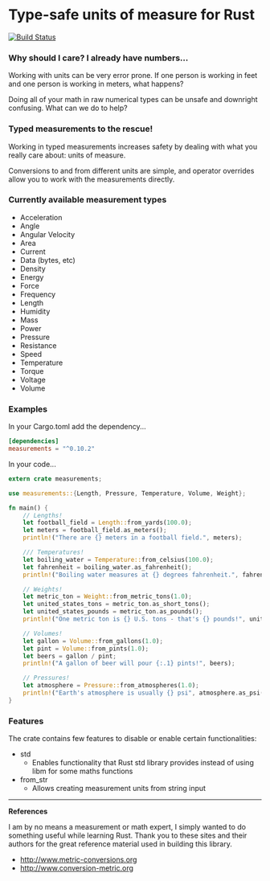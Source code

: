 # Type-safe units of measure for Rust

[![Build Status](https://github.com/rust-embedded-community/rust-measurements/workflows/Build/badge.svg)](https://github.com/rust-embedded-community/rust-measurements/actions?query=workflow%3ABuild)

### Why should I care? I already have numbers...

Working with units can be very error prone.
If one person is working in feet and one person is working in meters, what happens?

Doing all of your math in raw numerical types can be unsafe and downright confusing.
What can we do to help?

### Typed measurements to the rescue!

Working in typed measurements increases safety by dealing with what you really care about: units of measure.

Conversions to and from different units are simple, and operator overrides allow you to work with the measurements directly.

### Currently available measurement types

- Acceleration
- Angle
- Angular Velocity
- Area
- Current
- Data (bytes, etc)
- Density
- Energy
- Force
- Frequency
- Length
- Humidity
- Mass
- Power
- Pressure
- Resistance
- Speed
- Temperature
- Torque
- Voltage
- Volume

### Examples

In your Cargo.toml add the dependency...

```toml
[dependencies]
measurements = "^0.10.2"
```

In your code...

```rust
extern crate measurements;

use measurements::{Length, Pressure, Temperature, Volume, Weight};

fn main() {
    // Lengths!
    let football_field = Length::from_yards(100.0);
    let meters = football_field.as_meters();
    println!("There are {} meters in a football field.", meters);

    /// Temperatures!
    let boiling_water = Temperature::from_celsius(100.0);
    let fahrenheit = boiling_water.as_fahrenheit();
    println!("Boiling water measures at {} degrees fahrenheit.", fahrenheit);

    // Weights!
    let metric_ton = Weight::from_metric_tons(1.0);
    let united_states_tons = metric_ton.as_short_tons();
    let united_states_pounds = metric_ton.as_pounds();
    println!("One metric ton is {} U.S. tons - that's {} pounds!", united_states_tons, united_states_pounds);

    // Volumes!
    let gallon = Volume::from_gallons(1.0);
    let pint = Volume::from_pints(1.0);
    let beers = gallon / pint;
    println!("A gallon of beer will pour {:.1} pints!", beers);

    // Pressures!
    let atmosphere = Pressure::from_atmospheres(1.0);
    println!("Earth's atmosphere is usually {} psi", atmosphere.as_psi());
}
```

### Features

The crate contains few features to disable or enable certain functionalities:

* std
    * Enables functionality that Rust std library provides instead of using libm for some maths functions
* from_str
    * Allows creating measurement units from string input

--------------------------------------

**References**

I am by no means a measurement or math expert, I simply wanted to do something useful while learning Rust. Thank you to these sites and their authors for the great reference material used in building this library.

  - http://www.metric-conversions.org
  - http://www.conversion-metric.org

